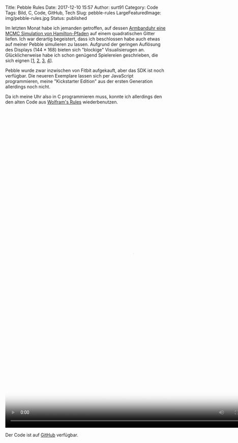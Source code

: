 Title: Pebble Rules
Date: 2017-12-10 15:57
Author: surt91
Category: Code
Tags: Bild, C, Code, GitHub, Tech
Slug: pebble-rules
LargeFeaturedImage: img/pebble-rules.jpg
Status: published

Im letzten Monat habe ich jemanden getroffen, auf dessen [Armbanduhr eine MCMC Simulation von Hamilton-Pfaden](http://clisby.net/projects/pebble_app/)
auf einem quadratischen Gitter liefen. Ich war derartig begeistert, dass ich
beschlossen habe auch etwas auf meiner Pebble simulieren zu lassen. Aufgrund
der geringen Auflösung des Displays ($144 \times 168$) bieten sich "blockige"
Visualisierugen an. Glücklicherweise habe ich schon genügend Spielereien
geschrieben, die sich eignen
[[1]({filename}/labyrinthartiger-zellularer-automat.md),
    [2](depth-first-search-und-labyrinthe.md),
    [3](rule-90.md),
    [4](conways-game-of-life.md)].

Pebble wurde zwar inzwischen von Fitbit aufgekauft, aber das SDK ist noch
verfügbar. Die neueren Exemplare lassen sich per JavaScript programmieren,
meine "Kickstarter Edition" aus der ersten Generation allerdings noch nicht.

Da ich meine Uhr also in C programmieren muss, konnte ich allerdings den
den alten Code aus [Wolfram's Rules]({filename}/rule-90.md) wiederbenutzen.

<video controls loop autoplay poster="{filename}/img/pebble-rules.jpg" width="800" height="1000" class="fixed-size-800">
<source src="{filename}/vid/pebble-rules.mp4" type="video/mp4">
Your browser does not support the video tag.
</video>

Der Code ist auf [GitHub](https://github.com/surt91/pebble-wolfram) verfügbar.
